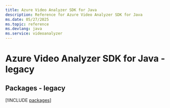 ```yaml
---
title: Azure Video Analyzer SDK for Java
description: Reference for Azure Video Analyzer SDK for Java
ms.date: 05/27/2025
ms.topic: reference
ms.devlang: java
ms.service: videoanalyzer
---
```

# Azure Video Analyzer SDK for Java - legacy
## Packages - legacy
[!INCLUDE [packages](video-analyzer-index.md)]